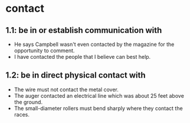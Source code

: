 # contact
## 1.1: be in or establish communication with

  *  He says Campbell wasn't even contacted by the magazine for the opportunity to comment.
  *  I have contacted the people that I believe can best help.

## 1.2: be in direct physical contact with

  *  The wire must not contact the metal cover.
  *  The auger contacted an electrical line which was about 25 feet above the ground.
  *  The small-diameter rollers must bend sharply where they contact the races.
